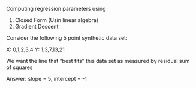 Computing regression parameters using 

1) Closed Form (Usin linear algebra) 
2) Gradient Descent 

Consider the following 5 point synthetic data set:

X: 0,1,2,3,4
Y: 1,3,7,13,21

We want the line that “best fits” this data set as measured by residual sum of squares

Answer: slope = 5, intercept = -1
